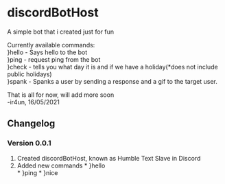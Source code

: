 # discordBotHost

A simple bot that i created just for fun

Currently available commands: <br/>
}hello - Says hello to the bot <br/>
}ping - request ping from the bot <br/>
}check <cuti> - tells you what day it is and if we have a holiday(*does not include public holidays) <br/>
}spank <User Mention> - Spanks a user by sending a response and a gif to the target user. <br/>
  
  That is all for now, will add more soon <br/>
  -ir4un, 16/05/2021
  
## Changelog
  ### Version 0.0.1
  1. Created discordBotHost, known as Humble Text Slave in Discord
  2. Added new commands 
    * }hello                  
    * }ping
    * }nice
